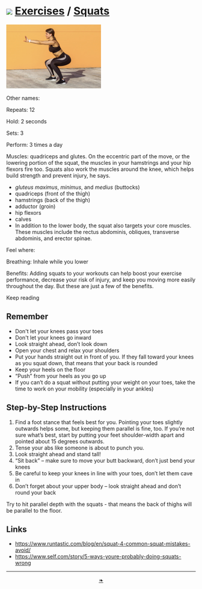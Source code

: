 # [![](https://heretics-sf.github.io/lib/assets/icons/mark-github.svg )](https://github.com/heretics-sf/heretics-sf.github.io/tree/master/sandbox/exercises ) [Exercises]( https://heretics-sf.github.io/sandbox/exercises/readme.html) / [Squats]( https://heretics-sf.github.io/sandbox/exercises/readme.html#squats.md)

<img src=squats.png width=50% >

Other names:

Repeats: 12

Hold: 2 seconds

Sets: 3

Perform: 3 times a day

Muscles: quadriceps and glutes. On the eccentric part of the move, or the lowering portion of the squat, the muscles in your hamstrings and your hip flexors fire too. Squats also work the muscles around the knee, which helps build strength and prevent injury, he says.

* _gluteus maximus_, _minimus_, and _medius_ (buttocks)
* quadriceps (front of the thigh)
* hamstrings (back of the thigh)
* adductor (groin)
* hip flexors
* calves
* In addition to the lower body, the squat also targets your core muscles. These muscles include the rectus abdominis, obliques, transverse abdominis, and erector spinae.


Feel where:

Breathing: Inhale while you lower

Benefits: Adding squats to your workouts can help boost your exercise performance, decrease your risk of injury, and keep you moving more easily throughout the day. But these are just a few of the benefits.

Keep reading

## Remember

* Don't let your knees pass your toes
* Don't let your knees go inward
* Look straight ahead, don’t look down
* Open your chest and relax your shoulders
* Put your hands straight out in front of you. If they fall toward your knees as you squat down, that means that your back is rounded
* Keep your heels on the floor
* “Push” from your heels as you go up
* If you can’t do a squat without putting your weight on your toes, take the time to work on your mobility (especially in your ankles)

## Step-by-Step Instructions

1. Find a foot stance that feels best for you. Pointing your toes slightly outwards helps some, but keeping them parallel is fine, too. If you’re not sure what’s best, start by putting your feet shoulder-width apart and pointed about 15 degrees outwards.
2. Tense your abs like someone is about to punch you.
3. Look straight ahead and stand tall!
4. “Sit back” – make sure to move your butt backward, don’t just bend your knees
5. Be careful to keep your knees in line with your toes, don’t let them cave in
6. Don’t forget about your upper body – look straight ahead and don’t round your back

Try to hit parallel depth with the squats - that means the back of thighs will be parallel to the floor.


## Links

* https://www.runtastic.com/blog/en/squat-4-common-squat-mistakes-avoid/
* https://www.self.com/story/5-ways-youre-probably-doing-squats-wrong

***

<center><a href=javascript:window.scrollTo(0,0); class=aDingbat title="Scroll to top" > ❧ </a></center>
